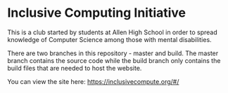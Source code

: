 # Inclusive Computing Initiative

This is a club started by students at Allen High School in order to spread knowledge of Computer Science among those with mental disabilities.

There are two branches in this repository - master and build. The master branch contains the source code while the build branch only contains the build files that are needed to host the website.

You can view the site here: https://inclusivecompute.org/#/

